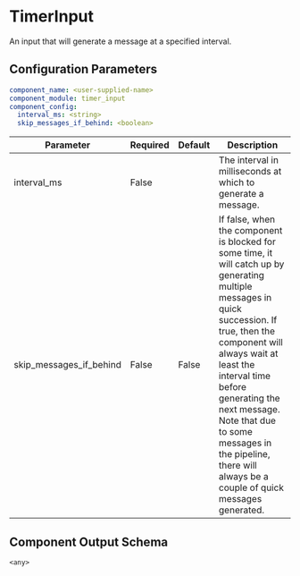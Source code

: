 # TimerInput

An input that will generate a message at a specified interval.

## Configuration Parameters

```yaml
component_name: <user-supplied-name>
component_module: timer_input
component_config:
  interval_ms: <string>
  skip_messages_if_behind: <boolean>
```

| Parameter | Required | Default | Description |
| --- | --- | --- | --- |
| interval_ms | False |  | The interval in milliseconds at which to generate a message. |
| skip_messages_if_behind | False | False | If false, when the component is blocked for some time, it will catch up by generating multiple messages in quick succession. If true, then the component will always wait at least the interval time before generating the next message. Note that due to some messages in the pipeline, there will always be a couple of quick messages generated. |



## Component Output Schema

```
<any>
```
